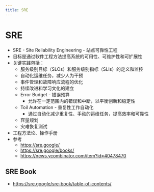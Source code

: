 ```yaml
---
title: SRE
---
```


# SRE

- SRE - Site Reliability Engineering - 站点可靠性工程
- 目标是通过软件工程方法提高系统的可用性、可维护性和可扩展性
- 关键实践包括：
  - 服务级别目标（SLOs）和服务级别指标（SLIs）的定义和监控
  - 自动化运维任务，减少人为干预
  - 事件管理和故障响应流程的优化
  - 持续改进和学习文化的建立
  - Error Budget - 错误预算
    - 允许在一定范围内的错误和中断，以平衡创新和稳定性
  - Toil Automation - 重复性工作自动化
    - 通过自动化减少重复性、手动的运维任务，提高效率和可靠性
  - 容量规划
  - 灾难恢复测试
- 工程方法论、操作手册
- 参考
  - https://sre.google/
  - https://sre.google/books/
  - https://news.ycombinator.com/item?id=40478470

## SRE Book

- https://sre.google/sre-book/table-of-contents/
